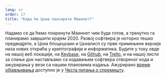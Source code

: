 ```yaml
---
lang: sr
order: 17
title: "Када ће Цхиа лансирати Маиннет?"
---
```


Надамо се да ћемо покренути Маиннет чим буде готов, а тренутно га планирамо завршити крајем 2020. Развој софтвера је ноторно тешко предвидјети, а Цхиа блоцкцхаин и Цхиалисп су прве примењене верзије низа нових открића у криптографији и информатика. Будите у току овде на нашој веб локацији, на [Keybase](https://keybase.io/team/beet_network.public), на [Github](https://github.com/Beet-Network/), на [Trello](https://trello.com/b/ZuNx7sET/engineering-core), и на нашој листи за слање док настављамо са издавањем софтвера отвореног кода и ажурирања у вези са нашим плановима издања. Ажурирано [време објављивања](https://github.com/Beet-Network/beet-blockchain/wiki/FAQ#when-mainnet) доступно је у [Честа питања о спремишту](https://github.com/Beet-Network/beet-blockchain/wiki/FAQ).
